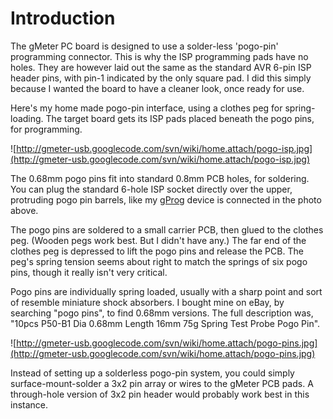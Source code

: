 # Introduction #

The gMeter PC board is designed to use a solder-less 'pogo-pin' programming connector. This is why the ISP programming pads have no holes. They are however laid out the same as the standard AVR 6-pin ISP header pins, with pin-1 indicated by the only square pad. I did this simply because I wanted the board to have a cleaner look, once ready for use.

Here's my home made pogo-pin interface, using a clothes peg for spring-loading. The target board gets its ISP pads placed beneath the pogo pins, for programming.

![http://gmeter-usb.googlecode.com/svn/wiki/home.attach/pogo-isp.jpg](http://gmeter-usb.googlecode.com/svn/wiki/home.attach/pogo-isp.jpg)

The 0.68mm pogo pins fit into standard 0.8mm PCB holes, for soldering. You can plug the standard 6-hole ISP socket directly over the upper, protruding pogo pin barrels, like my [gProg](https://code.google.com/p/gruvin9x/wiki/GProg) device is connected in the photo above.

The pogo pins are soldered to a small carrier PCB, then glued to the clothes peg. (Wooden pegs work best. But I didn't have any.) The far end of the clothes peg is depressed to lift the pogo pins and release the PCB. The peg's spring tension seems about right to match the springs of six pogo pins, though it really isn't very critical.

Pogo pins are individually spring loaded, usually with a sharp point and sort of resemble miniature shock absorbers. I bought mine on eBay, by searching "pogo pins", to find 0.68mm versions. The full description was, "10pcs P50-B1 Dia 0.68mm Length 16mm 75g Spring Test Probe Pogo Pin".

![http://gmeter-usb.googlecode.com/svn/wiki/home.attach/pogo-pins.jpg](http://gmeter-usb.googlecode.com/svn/wiki/home.attach/pogo-pins.jpg)

Instead of setting up a solderless pogo-pin system, you could simply surface-mount-solder a 3x2 pin array or wires to the gMeter PCB pads. A through-hole version of 3x2 pin header would probably work best in this instance.